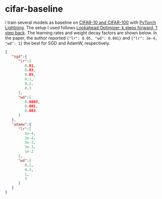 # cifar-baseline

I train several models as baseline on [CIFAR-10 and CIFAR-100](https://www.cs.toronto.edu/~kriz/cifar.html) with [PyTorch Lightning](https://www.pytorchlightning.ai/). The setup I used follows [Lookahead Optimizer: k steps forward, 1 step back](https://arxiv.org/abs/1907.08610). The learning rates and weight decay factors are shown below. In the paper, the author reported `{"lr": 0.05, "wd": 0.001}` and `{"lr": 3e-4, "wd": 1}` the best for SGD and AdamW, respectively.

```json
{
   "sgd":{
      "lr":[
         0.01,
         0.03,
         0.05,
         0.1,
         0.2,
         0.3
      ],
      "wd":[
         0.0003,
         0.001,
         0.003
      ]
   },
   "adamw":{
      "lr":[
         1e-4,
         3e-4,
         1e-3,
         3e-3,
         1e-2
      ],
      "wd":[
         0.1,
         0.3,
         1,
         3
      ]
   }
}
```
